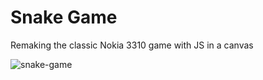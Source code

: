 # Snake Game
Remaking the classic Nokia 3310 game with JS in a canvas

![snake-game](https://user-images.githubusercontent.com/18746993/128520124-0f590d4c-50da-4f91-8638-e6d4cf49199b.png)
